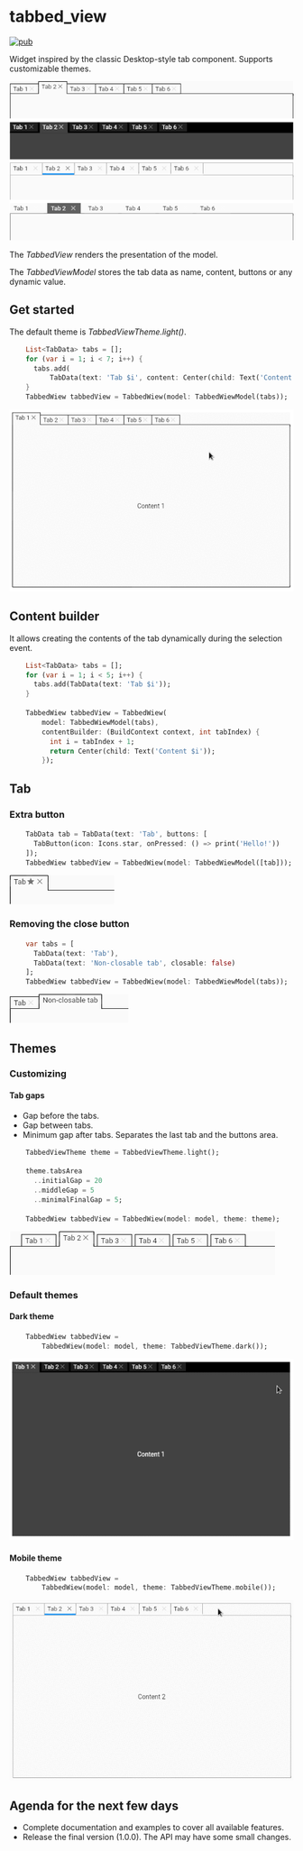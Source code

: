 # tabbed_view

[![pub](https://img.shields.io/pub/v/tabbed_view.svg)](https://pub.dev/packages/tabbed_view)

Widget inspired by the classic Desktop-style tab component. Supports customizable themes.

![examples](https://raw.githubusercontent.com/caduandrade/images/main/tabbed_view/examples.png)

The *TabbedView* renders the presentation of the model.

The *TabbedViewModel* stores the tab data as name, content, buttons or any dynamic value.

## Get started

The default theme is *TabbedViewTheme.light()*.

```dart
    List<TabData> tabs = [];
    for (var i = 1; i < 7; i++) {
      tabs.add(
          TabData(text: 'Tab $i', content: Center(child: Text('Content $i'))));
    }
    TabbedWiew tabbedView = TabbedWiew(model: TabbedWiewModel(tabs));
```

![light](https://raw.githubusercontent.com/caduandrade/images/main/tabbed_view/light.gif)

## Content builder

It allows creating the contents of the tab dynamically during the selection event.

```dart
    List<TabData> tabs = [];
    for (var i = 1; i < 5; i++) {
      tabs.add(TabData(text: 'Tab $i'));
    }

    TabbedWiew tabbedView = TabbedWiew(
        model: TabbedWiewModel(tabs),
        contentBuilder: (BuildContext context, int tabIndex) {
          int i = tabIndex + 1;
          return Center(child: Text('Content $i'));
        });
```

## Tab

### Extra button

```dart
    TabData tab = TabData(text: 'Tab', buttons: [
      TabButton(icon: Icons.star, onPressed: () => print('Hello!'))
    ]);
    TabbedWiew tabbedView = TabbedWiew(model: TabbedWiewModel([tab]));
```

![tabbutton](https://raw.githubusercontent.com/caduandrade/images/main/tabbed_view/tab_button.png)

### Removing the close button

```dart
    var tabs = [
      TabData(text: 'Tab'),
      TabData(text: 'Non-closable tab', closable: false)
    ];
    TabbedWiew tabbedView = TabbedWiew(model: TabbedWiewModel(tabs));
```

![nonclosabletab](https://raw.githubusercontent.com/caduandrade/images/main/tabbed_view/nonclosable_tab.png)

## Themes

### Customizing

#### Tab gaps

* Gap before the tabs.
* Gap between tabs.
* Minimum gap after tabs. Separates the last tab and the buttons area.

```dart
    TabbedViewTheme theme = TabbedViewTheme.light();

    theme.tabsArea
      ..initialGap = 20
      ..middleGap = 5
      ..minimalFinalGap = 5;

    TabbedWiew tabbedView = TabbedWiew(model: model, theme: theme);
```

![customgap](https://raw.githubusercontent.com/caduandrade/images/main/tabbed_view/custom_gap.png)

### Default themes

####  Dark theme

```dart
    TabbedWiew tabbedView =
        TabbedWiew(model: model, theme: TabbedViewTheme.dark());
```

![dark](https://raw.githubusercontent.com/caduandrade/images/main/tabbed_view/dark.gif)

####  Mobile theme

```dart
    TabbedWiew tabbedView =
        TabbedWiew(model: model, theme: TabbedViewTheme.mobile());
```

![mobile](https://raw.githubusercontent.com/caduandrade/images/main/tabbed_view/mobile.gif)

## Agenda for the next few days

* Complete documentation and examples to cover all available features.
* Release the final version (1.0.0). The API may have some small changes.